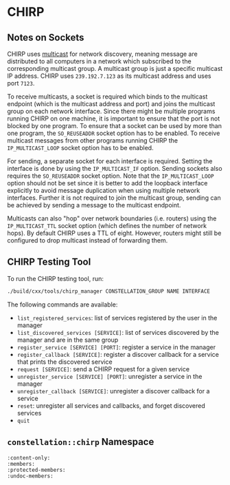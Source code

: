 # CHIRP

## Notes on Sockets

CHIRP uses [multicast](https://en.wikipedia.org/wiki/Multicast) for network discovery, meaning message are distributed to all
computers in a network which subscribed to the corresponding multicast group. A multicast group is just a specific multicast
IP address. CHIRP uses `239.192.7.123` as its multicast address and uses port `7123`.

To receive multicasts, a socket is required which binds to the multicast endpoint (which is the multicast address and port)
and joins the multicast group on each network interface. Since there might be multiple programs running CHIRP on one machine,
it is important to ensure that the port is not blocked by one program. To ensure that a socket can be used by more than one
program, the `SO_REUSEADDR` socket option has to be enabled. To receive multicast messages from other programs running CHIRP
the `IP_MULTICAST_LOOP` socket option has to be enabled.

For sending, a separate socket for each interface is required. Setting the interface is done by using the `IP_MULTICAST_IF`
option. Sending sockets also requires the `SO_REUSEADDR` socket option. Note that the `IP_MULTICAST_LOOP` option should not
be set since it is better to add the loopback interface explicitly to avoid message duplication when using multiple network
interfaces. Further it is not required to join the multicast group, sending can be achieved by sending a message to the
multicast endpoint.

Multicasts can also "hop" over network boundaries (i.e. routers) using the `IP_MULTICAST_TTL` socket option (which defines
the number of network hops). By default CHIRP uses a TTL of eight. However, routers might still be configured to drop
multicast instead of forwarding them.

## CHIRP Testing Tool

To run the CHIRP testing tool, run:

```sh
./build/cxx/tools/chirp_manager CONSTELLATION_GROUP NAME INTERFACE
```

The following commands are available:

- `list_registered_services`: list of services registered by the user in the manager
- `list_discovered_services [SERVICE]`: list of services discovered by the manager and are in the same group
- `register_service [SERVICE] [PORT]`: register a service in the manager
- `register_callback [SERVICE]`: register a discover callback for a service that prints the discovered service
- `request [SERVICE]`: send a CHIRP request for a given service
- `unregister_service [SERVICE] [PORT]`: unregister a service in the manager
- `unregister_callback [SERVICE]`: unregister a discover callback for a service
- `reset`: unregister all services and callbacks, and forget discovered services
- `quit`

## `constellation::chirp` Namespace

```{doxygennamespace} constellation::chirp
:content-only:
:members:
:protected-members:
:undoc-members:
```
